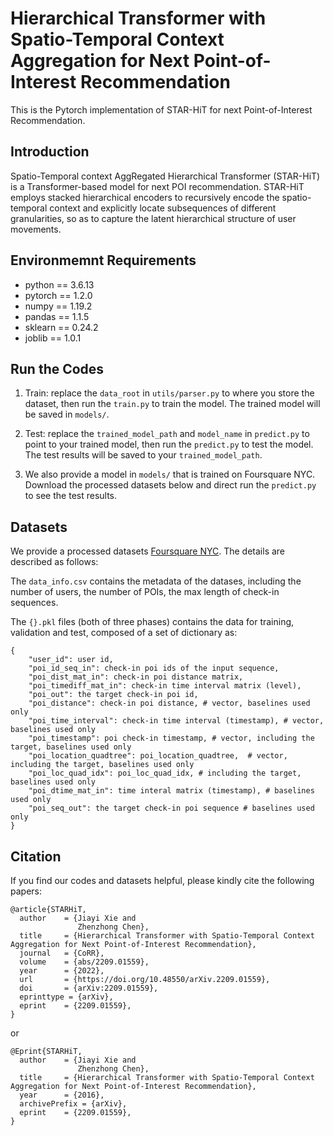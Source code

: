 # Hierarchical Transformer with Spatio-Temporal Context Aggregation for Next Point-of-Interest Recommendation

This is the Pytorch implementation of STAR-HiT for next Point-of-Interest Recommendation.

## Introduction

Spatio-Temporal context AggRegated Hierarchical Transformer (STAR-HiT)  is a Transformer-based model for next POI recommendation. STAR-HiT employs stacked hierarchical encoders to recursively encode the spatio-temporal context and explicitly locate subsequences of different granularities, so as to capture the latent hierarchical structure of user movements.

## Environmemnt Requirements

* python == 3.6.13
* pytorch == 1.2.0
* numpy == 1.19.2
* pandas == 1.1.5
* sklearn == 0.24.2
* joblib == 1.0.1

## Run the Codes

1. Train: replace the `data_root` in `utils/parser.py` to where you store the dataset, then run the `train.py` to train the model. The trained model will be saved in `models/`.

2. Test: replace the `trained_model_path` and `model_name` in `predict.py` to point to your trained model, then run the `predict.py` to test the model. The test results will be saved to your `trained_model_path`.

3. We also provide a model in `models/` that is trained on Foursquare NYC. Download the processed datasets below and direct run the `predict.py` to see the test results.

## Datasets

We provide a processed datasets [Foursquare NYC](https://drive.google.com/drive/folders/1W1emflA4aMKrtStxTSJLqbb_HjhGkAS-?usp=sharing). The details are described as follows:

The `data_info.csv` contains the metadata of the datases, including the number of users, the number of POIs, the max length of check-in sequences.

The `{}.pkl` files (both of three phases) contains the data for training, validation and test, composed of a set of dictionary as:

```
{
    "user_id": user id,
    "poi_id_seq_in": check-in poi ids of the input sequence,
    "poi_dist_mat_in": check-in poi distance matrix,
    "poi_timediff_mat_in": check-in time interval matrix (level),
    "poi_out": the target check-in poi id,
    "poi_distance": check-in poi distance, # vector, baselines used only
    "poi_time_interval": check-in time interval (timestamp), # vector, baselines used only
    "poi_timestamp": poi check-in timestamp, # vector, including the target, baselines used only
    "poi_location_quadtree": poi_location_quadtree,  # vector, including the target, baselines used only
    "poi_loc_quad_idx": poi_loc_quad_idx, # including the target, baselines used only
    "poi_dtime_mat_in": time interal matrix (timestamp), # baselines used only
    "poi_seq_out": the target check-in poi sequence # baselines used only
}
```

## Citation

If you find our codes and datasets helpful, please kindly cite the following papers:

```
@article{STARHiT,
  author    = {Jiayi Xie and
               Zhenzhong Chen},
  title     = {Hierarchical Transformer with Spatio-Temporal Context Aggregation for Next Point-of-Interest Recommendation},
  journal   = {CoRR},
  volume    = {abs/2209.01559},
  year      = {2022},
  url       = {https://doi.org/10.48550/arXiv.2209.01559},
  doi       = {arXiv:2209.01559},
  eprinttype = {arXiv},
  eprint    = {2209.01559},
}
```

or
```
@Eprint{STARHiT,
  author    = {Jiayi Xie and
               Zhenzhong Chen},
  title     = {Hierarchical Transformer with Spatio-Temporal Context Aggregation for Next Point-of-Interest Recommendation},
  year      = {2016},
  archivePrefix = {arXiv},
  eprint    = {2209.01559},
}
```